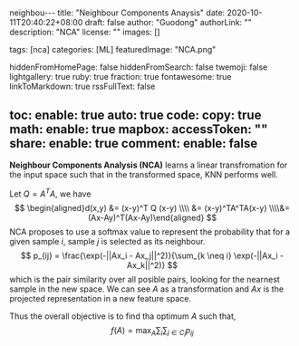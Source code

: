 # 

neighbou---
title: "Neighbour Components Anaysis"
date: 2020-10-11T20:40:22+08:00
draft: false
author: "Guodong"
authorLink: ""
description: "NCA"
license: ""
images: []

tags: [nca]
categories: [ML]
featuredImage: "NCA.png"

hiddenFromHomePage: false
hiddenFromSearch: false
twemoji: false
lightgallery: true
ruby: true
fraction: true
fontawesome: true
linkToMarkdown: true
rssFullText: false


toc:
  enable: true
  auto: true
code:
  copy: true
math:
  enable: true
mapbox:
  accessToken: ""
share:
  enable: true
comment:
  enable: false
---

**Neighbour Components Analysis (NCA)** learns a linear transfromation for the input space such that in the transformed space, KNN performs well.





Let $Q = A^TA$, we have
$$
\begin{aligned}d(x,y) &= (x-y)^T Q (x-y) \\\\ &= (x-y)^TA^TA(x-y) \\\\&= (Ax-Ay)^T(Ax-Ay)\end{aligned}
$$
NCA proposes to use a softmax value to represent the probability that for a given sample $i$, sample $j$ is selected as its neighbour.
$$
p_{ij} = \frac{\exp(-||Ax_i - Ax_j||^2)}{\sum_{k \neq i} \exp(-||Ax_i - Ax_k||^2)}
$$
which is the pair similarity over all posible pairs, looking for the nearnest sample in the new space. We can see $A$ as a transformation and $Ax$ is the projected representation in a new feature space. 



Thus the overall objective is to find tha optimum $A$ such that,
$$
f(A) = \max_{A}\sum_{i}\sum_{j \in C_i}p_{ij}
$$


